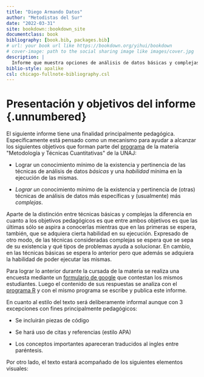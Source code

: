 ```yaml
---
title: "Diego Armando Datos"
author: "Metodistas del Sur"
date: "2022-03-31"
site: bookdown::bookdown_site
documentclass: book
bibliography: [book.bib, packages.bib]
# url: your book url like https://bookdown.org/yihui/bookdown
# cover-image: path to the social sharing image like images/cover.jpg
description: |
  Informe que muestra opciones de análisis de datos básicas y complejas sobre un formulario de google forms analizado con el programa R. El mismo tiene fines pedagógicos más que académicos.
biblio-style: apalike
csl: chicago-fullnote-bibliography.csl
---
```


# Presentación y objetivos del informe {.unnumbered}

El siguiente informe tiene una finalidad principalmente pedagógica. Específicamente está pensado como un mecanismo para ayudar a alcanzar los siguientes objetivos que forman parte del [programa](https://docs.google.com/document/d/15ZuHJ1ZM7Z0g0Edt-mv1PCB697-x6-rZfcWdAtd85yM/edit#heading=h.s43n504lcmmx "Ir al programa de la materia") de la materia "Metodología y Técnicas Cuantitativas" de la UNAJ:

-   Lograr un conocimiento mínimo de la existencia y pertinencia de las técnicas de análisis de datos *básicas* y una *habilidad* mínima en la ejecución de las mismas.

-   *Lograr un* conocimiento mínimo de la existencia y pertinencia de (otras) técnicas de análisis de datos más específicas y (usualmente) más *complejas*.

Aparte de la distinción entre técnicas básicas y complejas la diferencia en cuanto a los objetivos pedagógicos es que entre ambos objetivos es que las últimas sólo se aspira a conocerlas mientras que en las primeras se espera, también, que se adquiera cierta habilidad en su ejecución. Expresado de otro modo, de las técnicas consideradas complejas se espera que se sepa de su existencia y qué tipos de problemas ayuda a solucionar. En cambio, en las técnicas básicas se espera lo anterior pero que además se adquiera la habilidad de poder ejecutar las mismas.

Para lograr lo anterior durante la cursada de la materia se realiza una encuesta mediante un [formulario de google](https://www.google.com/intl/es-419_ar/forms/about/ "Ir a formularios de Google") que contestan los mismos estudiantes. Luego el contenido de sus respuestas se analiza con el [programa R](https://www.r-project.org/ "Ir al programa R") y con el mismo programa se escribe y publica este informe.

En cuanto al estilo del texto será deliberamente informal aunque con 3 excepciones con fines principalmente pedagógicos:

-   Se incluirán piezas de código

-   Se hará uso de citas y referencias (estilo APA)

-   Los conceptos importantes apareceran traducidos al ingles entre paréntesis.

Por otro lado, el texto estará acompañado de los siguientes elementos visuales:
